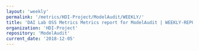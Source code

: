 ```yaml
---
layout: 'weekly'
permalink: '/metrics/HDI-Project/ModelAudit/WEEKLY/'
title: 'DAI Lab OSS Metrics Metrics report for ModelAudit | WEEKLY-REPORT-2018-12-05'
organization: 'HDI-Project'
repository: 'ModelAudit'
current_date: '2018-12-05'
---
```

